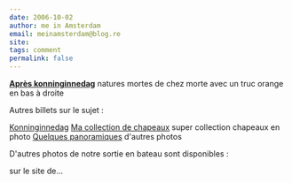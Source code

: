 ```yaml
---
date: 2006-10-02
author: me in Amsterdam
email: meinamsterdam@blog.re
site: 
tags: comment
permalink: false
---
```


<!-- TB -->
**[Après konninginnedag](/apres-koninginnedag/)**
natures mortes de chez morte avec un truc orange en bas à droite


Autres billets sur le sujet :

[Konninginnedag](/koninginnedag/)
[Ma collection de chapeaux](/hoeden/) super collection chapeaux en photo
[Quelques panoramiques](/pas-de-fete-du-travail/) d'autres photos


D'autres photos de notre sortie en bateau sont disponibles :

sur le site de…